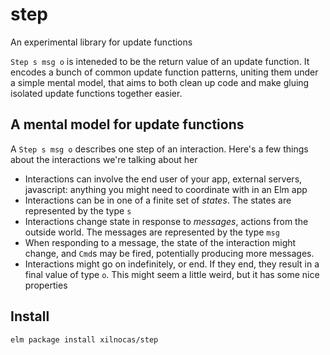 # step
An experimental library for update functions

`Step s msg o` is inteneded to be the return value of an update function. It encodes a bunch of common update function patterns, uniting them under a simple mental model, that aims to both clean up code and make gluing isolated update functions together easier.


## A mental model for update functions

A `Step s msg o` describes one step of an interaction. Here's a few things about the interactions we're talking about her

  - Interactions can involve the end user of your app, external servers, javascript: anything you might need to coordinate with in an Elm app
  - Interactions can be in one of a finite set of _states_. The states are represented by the type `s`
  - Interactions change state in response to _messages_, actions from the outside world. The messages are represented by the type `msg`
  - When responding to a message, the state of the interaction might change, and `Cmd`s may be fired, potentially producing more messages.
  - Interactions might go on indefinitely, or end. If they end, they result in a final value of type `o`. This might seem a little weird, but it has some nice properties

## Install

```
elm package install xilnocas/step
```
